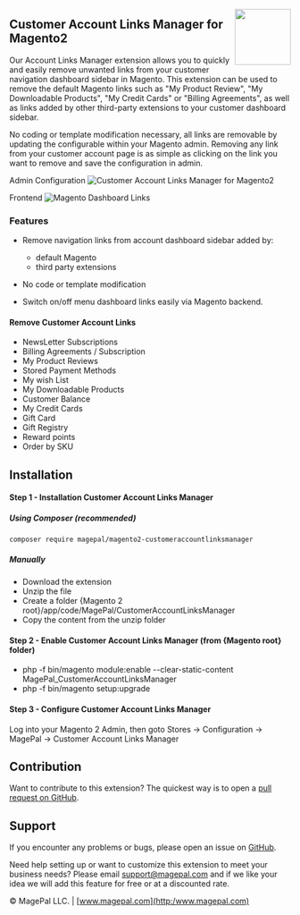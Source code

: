 <a href="http://www.magepal.com" ><img src="https://image.ibb.co/dHBkYH/Magepal_logo.png" width="100" align="right" /></a>

## Customer Account Links Manager for Magento2

Our Account Links Manager extension allows you to quickly and easily remove unwanted links from your customer navigation dashboard sidebar in Magento. This extension can be used to remove the default Magento links such as "My Product Review", "My Downloadable Products", "My Credit Cards" or "Billing Agreements", as well as links added by other third-party extensions to your customer dashboard sidebar.

No coding or template modification necessary, all links are removable by updating the configurable within your Magento admin. Removing any link from your customer account page is as simple as clicking on the link you want to remove and save the configuration in admin.

Admin Configuration
![Customer Account Links Manager for Magento2](https://image.ibb.co/cSJeAH/customer_accoundt_links_manager.png)

Frontend
![Magento Dashboard Links](https://image.ibb.co/b8PfYH/Customer_Account_Links_Manager_for_Magento2.gif)

### Features
 - Remove navigation links from account dashboard sidebar added by:
   - default Magento 
   - third party extensions
   
 - No code or template modification 
 
 - Switch on/off menu dashboard links easily via Magento backend.
 
 #### Remove Customer Account Links
 - NewsLetter Subscriptions
 - Billing Agreements / Subscription
 - My Product Reviews
 - Stored Payment Methods
 - My wish List
 - My Downloadable Products
 - Customer Balance
 - My Credit Cards
 - Gift Card
 - Gift Registry
 - Reward points
 - Order by SKU

## Installation

#### Step 1 - Installation Customer Account Links Manager

##### Using Composer  (recommended)

```
composer require magepal/magento2-customeraccountlinksmanager
```

##### Manually
 * Download the extension
 * Unzip the file
 * Create a folder {Magento 2 root}/app/code/MagePal/CustomerAccountLinksManager
 * Copy the content from the unzip folder

#### Step 2 - Enable Customer Account Links Manager (from {Magento root} folder)
 * php -f bin/magento module:enable --clear-static-content MagePal_CustomerAccountLinksManager
 * php -f bin/magento setup:upgrade

#### Step 3 - Configure Customer Account Links Manager

Log into your Magento 2 Admin, then goto Stores -> Configuration -> MagePal -> Customer Account Links Manager

Contribution
---
Want to contribute to this extension? The quickest way is to open a [pull request on GitHub](https://help.github.com/articles/using-pull-requests).


Support
---
If you encounter any problems or bugs, please open an issue on [GitHub](https://github.com/magepal/magento2-customeraccountlinksmanager/issues).

Need help setting up or want to customize this extension to meet your business needs? Please email support@magepal.com and if we like your idea we will add this feature for free or at a discounted rate.

© MagePal LLC. | [www.magepal.com](http:/www.magepal.com)
